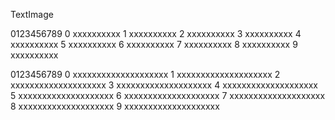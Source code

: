 


TextImage


  0123456789
0 xxxxxxxxxx
1 xxxxxxxxxx
2 xxxxxxxxxx
3 xxxxxxxxxx
4 xxxxxxxxxx
5 xxxxxxxxxx
6 xxxxxxxxxx
7 xxxxxxxxxx
8 xxxxxxxxxx
9 xxxxxxxxxx


  0123456789
0 xxxxxxxxxxxxxxxxxxxx
1 xxxxxxxxxxxxxxxxxxxx
2 xxxxxxxxxxxxxxxxxxxx
3 xxxxxxxxxxxxxxxxxxxx
4 xxxxxxxxxxxxxxxxxxxx
5 xxxxxxxxxxxxxxxxxxxx
6 xxxxxxxxxxxxxxxxxxxx
7 xxxxxxxxxxxxxxxxxxxx
8 xxxxxxxxxxxxxxxxxxxx
9 xxxxxxxxxxxxxxxxxxxx


